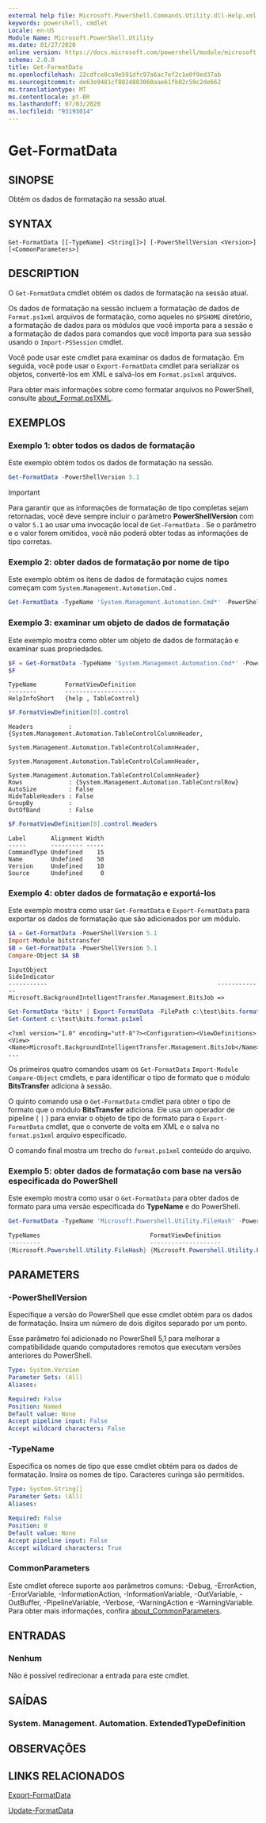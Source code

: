 ```yaml
---
external help file: Microsoft.PowerShell.Commands.Utility.dll-Help.xml
keywords: powershell, cmdlet
Locale: en-US
Module Name: Microsoft.PowerShell.Utility
ms.date: 01/27/2020
online version: https://docs.microsoft.com/powershell/module/microsoft.powershell.utility/get-formatdata?view=powershell-7&WT.mc_id=ps-gethelp
schema: 2.0.0
title: Get-FormatData
ms.openlocfilehash: 22cdfce0ca9e591dfc97a6ac7ef2c1e0f0ed37ab
ms.sourcegitcommit: de63e9481cf8024883060aae61fb02c59c2de662
ms.translationtype: MT
ms.contentlocale: pt-BR
ms.lasthandoff: 07/03/2020
ms.locfileid: "93193014"
---
```

# Get-FormatData

## SINOPSE
Obtém os dados de formatação na sessão atual.

## SYNTAX

```
Get-FormatData [[-TypeName] <String[]>] [-PowerShellVersion <Version>] [<CommonParameters>]
```

## DESCRIPTION

O `Get-FormatData` cmdlet obtém os dados de formatação na sessão atual.

Os dados de formatação na sessão incluem a formatação de dados de `Format.ps1xml` arquivos de formatação, como aqueles no `$PSHOME` diretório, a formatação de dados para os módulos que você importa para a sessão e a formatação de dados para comandos que você importa para sua sessão usando o `Import-PSSession` cmdlet.

Você pode usar este cmdlet para examinar os dados de formatação. Em seguida, você pode usar o `Export-FormatData` cmdlet para serializar os objetos, convertê-los em XML e salvá-los em `Format.ps1xml` arquivos.

Para obter mais informações sobre como formatar arquivos no PowerShell, consulte [about_Format.ps1XML](../Microsoft.PowerShell.Core/About/about_Format.ps1xml.md).

## EXEMPLOS

### Exemplo 1: obter todos os dados de formatação

Este exemplo obtém todos os dados de formatação na sessão.

```powershell
Get-FormatData -PowerShellVersion 5.1
```

> [!IMPORTANT]
> Para garantir que as informações de formatação de tipo completas sejam retornadas, você deve sempre incluir o parâmetro **PowerShellVersion** com o valor `5.1` ao usar uma invocação local de `Get-FormatData` . Se o parâmetro e o valor forem omitidos, você não poderá obter todas as informações de tipo corretas.

### Exemplo 2: obter dados de formatação por nome de tipo

Este exemplo obtém os itens de dados de formatação cujos nomes começam com `System.Management.Automation.Cmd` .

```powershell
Get-FormatData -TypeName 'System.Management.Automation.Cmd*' -PowerShellVersion 5.1
```

### Exemplo 3: examinar um objeto de dados de formatação

Este exemplo mostra como obter um objeto de dados de formatação e examinar suas propriedades.

```powershell
$F = Get-FormatData -TypeName 'System.Management.Automation.Cmd*' -PowerShellVersion 5.1
$F
```

```Output
TypeName        FormatViewDefinition
--------        --------------------
HelpInfoShort   {help , TableControl}
```

```powershell
$F.FormatViewDefinition[0].control
```

```Output
Headers          : {System.Management.Automation.TableControlColumnHeader,
                   System.Management.Automation.TableControlColumnHeader,
                   System.Management.Automation.TableControlColumnHeader,
                   System.Management.Automation.TableControlColumnHeader}
Rows             : {System.Management.Automation.TableControlRow}
AutoSize         : False
HideTableHeaders : False
GroupBy          :
OutOfBand        : False
```

```powershell
$F.FormatViewDefinition[0].control.Headers
```

```Output
Label       Alignment Width
-----       --------- -----
CommandType Undefined    15
Name        Undefined    50
Version     Undefined    10
Source      Undefined     0
```

### Exemplo 4: obter dados de formatação e exportá-los

Este exemplo mostra como usar `Get-FormatData` e `Export-FormatData` para exportar os dados de formatação que são adicionados por um módulo.

```powershell
$A = Get-FormatData -PowerShellVersion 5.1
Import-Module bitstransfer
$B = Get-FormatData -PowerShellVersion 5.1
Compare-Object $A $B
```

```Output
InputObject                                                SideIndicator
-----------                                                -------------
Microsoft.BackgroundIntelligentTransfer.Management.BitsJob =>
```

```powershell
Get-FormatData *bits* | Export-FormatData -FilePath c:\test\bits.format.ps1xml
Get-Content c:\test\bits.format.ps1xml
```

```Output
<?xml version="1.0" encoding="utf-8"?><Configuration><ViewDefinitions>
<View><Name>Microsoft.BackgroundIntelligentTransfer.Management.BitsJob</Name>
...
```

Os primeiros quatro comandos usam os `Get-FormatData` `Import-Module` `Compare-Object` cmdlets, e para identificar o tipo de formato que o módulo **BitsTransfer** adiciona à sessão.

O quinto comando usa o `Get-FormatData` cmdlet para obter o tipo de formato que o módulo **BitsTransfer** adiciona. Ele usa um operador de pipeline ( `|` ) para enviar o objeto de tipo de formato para o `Export-FormatData` cmdlet, que o converte de volta em XML e o salva no `format.ps1xml` arquivo especificado.

O comando final mostra um trecho do `format.ps1xml` conteúdo do arquivo.

### Exemplo 5: obter dados de formatação com base na versão especificada do PowerShell

Este exemplo mostra como usar o `Get-FormatData` para obter dados de formato para uma versão especificada do **TypeName** e do PowerShell.

```powershell
Get-FormatData -TypeName 'Microsoft.Powershell.Utility.FileHash' -PowerShellVersion $PSVersionTable.PSVersion

TypeNames                               FormatViewDefinition
---------                               --------------------
{Microsoft.Powershell.Utility.FileHash} {Microsoft.Powershell.Utility.FileHash}
```

## PARAMETERS

### -PowerShellVersion

Especifique a versão do PowerShell que esse cmdlet obtém para os dados de formatação. Insira um número de dois dígitos separado por um ponto.

Esse parâmetro foi adicionado no PowerShell 5,1 para melhorar a compatibilidade quando computadores remotos que executam versões anteriores do PowerShell.

```yaml
Type: System.Version
Parameter Sets: (All)
Aliases:

Required: False
Position: Named
Default value: None
Accept pipeline input: False
Accept wildcard characters: False
```

### -TypeName

Especifica os nomes de tipo que esse cmdlet obtém para os dados de formatação.
Insira os nomes de tipo.
Caracteres curinga são permitidos.

```yaml
Type: System.String[]
Parameter Sets: (All)
Aliases:

Required: False
Position: 0
Default value: None
Accept pipeline input: False
Accept wildcard characters: True
```

### CommonParameters

Este cmdlet oferece suporte aos parâmetros comuns: -Debug, -ErrorAction, -ErrorVariable, -InformationAction, -InformationVariable, -OutVariable, -OutBuffer, -PipelineVariable, -Verbose, -WarningAction e -WarningVariable. Para obter mais informações, confira [about_CommonParameters](https://go.microsoft.com/fwlink/?LinkID=113216).

## ENTRADAS

### Nenhum

Não é possível redirecionar a entrada para este cmdlet.

## SAÍDAS

### System. Management. Automation. ExtendedTypeDefinition

## OBSERVAÇÕES

## LINKS RELACIONADOS

[Export-FormatData](Export-FormatData.md)

[Update-FormatData](Update-FormatData.md)
